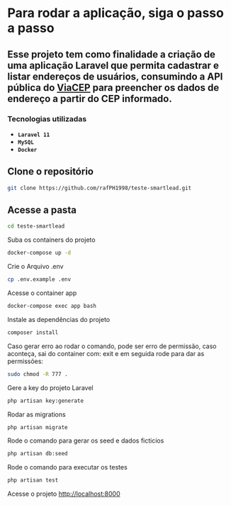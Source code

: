 # Para rodar a aplicação, siga o passo a passo

## Esse projeto tem como finalidade a criação de uma aplicação Laravel que permita cadastrar e listar **endereços de usuários**, consumindo a API pública do [ViaCEP](https://viacep.com.br/) para preencher os dados de endereço a partir do CEP informado.

### Tecnologias utilizadas

- **`Laravel 11`**
- **`MySQL`**
- **`Docker`**

## Clone o repositório

```bash
git clone https://github.com/rafPH1998/teste-smartlead.git
```

## Acesse a pasta

```bash
cd teste-smartlead
```
Suba os containers do projeto
```sh
docker-compose up -d
```

Crie o Arquivo .env
```sh
cp .env.example .env
```

Acesse o container app
```sh
docker-compose exec app bash
```


Instale as dependências do projeto
```sh
composer install
```

Caso gerar erro ao rodar o comando, pode ser erro de permissão, caso aconteça, sai do container com: exit e em seguida rode para dar as permissões:
```sh
sudo chmod -R 777 .
```

Gere a key do projeto Laravel
```sh
php artisan key:generate
```

Rodar as migrations
```sh
php artisan migrate
```

Rode o comando para gerar os seed e dados ficticios
```sh
php artisan db:seed
```

Rode o comando para executar os testes
```sh
php artisan test
```


Acesse o projeto
[http://localhost:8000](http://localhost:8000)

